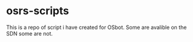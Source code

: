 # osrs-scripts
This is a repo of script i have created for OSbot. Some are avalible on the SDN some are not. 
